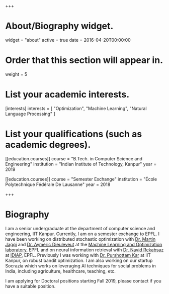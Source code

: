 +++
# About/Biography widget.
widget = "about"
active = true
date = 2016-04-20T00:00:00

# Order that this section will appear in.
weight = 5

# List your academic interests.
[interests]
  interests = [
    "Optimization",
    "Machine Learning",
    "Natural Language Processing"
  ]

# List your qualifications (such as academic degrees).
[[education.courses]]
  course = "B.Tech. in Computer Science and Engineering"
  institution = "Indian Institute of Technology, Kanpur"
  year = 2019

[[education.courses]]
  course = "Semester Exchange"
  institution = "École Polytechnique Fédérale De Lausanne"
  year = 2018
 
+++

# Biography

I am a senior undergraduate at the department of computer science and engineering, IIT Kanpur. Currently, I am on a semester exchange to EPFL. I have been working on distributed stochastic optimization with [Dr. Martin Jaggi](http://people.inf.ethz.ch/jaggim/) and [Dr. Aymeric Dieuleveut](https://www.di.ens.fr/~dieuleveut/) at the [Machine Learning and Optimization laboratory](https://mlo.epfl.ch/), EPFL and on neural information retrieval with [Dr. Navid Rekabsaz](http://navid-rekabsaz.com/) at [IDIAP](https://idiap.epfl.ch/), EPFL. Previously I was working with [Dr. Purshottam Kar](https://www.cse.iitk.ac.in/users/purushot/) at IIT Kanpur, on robust bandit optimization. I am also working on our startup Socrazia which works on leveraging AI techniques for social problems in India, including agriculture, healthcare, teaching, etc. 

I am applying for Doctoral positions starting Fall 2019, please contact if you have a suitable position.  